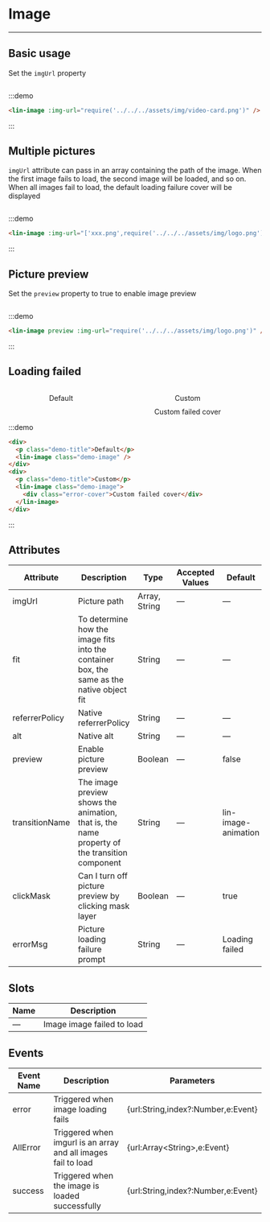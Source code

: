 <style lang="scss" scoped>
.demo-block{
    display:flex;
    flex-direction:row;
    justify-content:space-around;
}
.demo-image{
    width:200px;
    height:200px;
}
::v-deep .error-cover{
    height: 100%;
    width: 100%;
    background-color: #e8f3fe;
    display: flex;
    flex-direction: row;
    align-items: center;
    justify-content: center;
    color: #ccc;
}

.demo-title{
        text-align:center;
        margin-bottom:10px;
    }
</style>

# Image

---

## Basic usage

Set the `imgUrl` property

<div class='demo-block'>
<lin-image :img-url="require('../../../assets/img/video-card.png')" />
</div>

:::demo

```html
<lin-image :img-url="require('../../../assets/img/video-card.png')" />
```

:::

## Multiple pictures

`imgUrl` attribute can pass in an array containing the path of the image. When the first image fails to load, the second image will be loaded, and so on. When all images fail to load, the default loading failure cover will be displayed

<div class='demo-block'>
<lin-image :img-url="['xxx.png',require('../../../assets/img/logo.png')]" />
</div>

:::demo

```html
<lin-image :img-url="['xxx.png',require('../../../assets/img/logo.png')]" />
```

:::

## Picture preview

Set the `preview` property to true to enable image preview

<div class='demo-block'>
<lin-image preview :img-url="require('../../../assets/img/logo.png')" />
</div>

:::demo

```html
<lin-image preview :img-url="require('../../../assets/img/logo.png')" />
```

:::

## Loading failed

<div class='demo-block'>
<div>
<p class='demo-title'>Default</p>
<lin-image class='demo-image' />
</div>
<div>
<p class='demo-title'>Custom</p>
<lin-image class='demo-image' >
<div class='error-cover'>Custom failed cover</div>
</lin-image>
</div>
</div>

:::demo

```html
<div>
  <p class="demo-title">Default</p>
  <lin-image class="demo-image" />
</div>
<div>
  <p class="demo-title">Custom</p>
  <lin-image class="demo-image">
    <div class="error-cover">Custom failed cover</div>
  </lin-image>
</div>
```

:::

## Attributes

| Attribute      | Description                                                                                   | Type          | Accepted Values | Default             |
| -------------- | --------------------------------------------------------------------------------------------- | ------------- | --------------- | ------------------- |
| imgUrl         | Picture path                                                                                  | Array, String | —               | —                   |
| fit            | To determine how the image fits into the container box, the same as the native object fit     | String        | —               | —                   |
| referrerPolicy | Native referrerPolicy                                                                         | String        | —               | —                   |
| alt            | Native alt                                                                                    | String        | —               | —                   |
| preview        | Enable picture preview                                                                        | Boolean       | —               | false               |
| transitionName | The image preview shows the animation, that is, the name property of the transition component | String        | —               | lin-image-animation |
| clickMask      | Can I turn off picture preview by clicking mask layer                                         | Boolean       | —               | true                |
| errorMsg       | Picture loading failure prompt                                                                | String        | —               | Loading failed      |

## Slots

| Name | Description                |
| ---- | -------------------------- |
| —    | Image image failed to load |

## Events

| Event Name | Description                                                   | Parameters                         |
| ---------- | ------------------------------------------------------------- | ---------------------------------- |
| error      | Triggered when image loading fails                            | {url:String,index?:Number,e:Event} |
| AllError   | Triggered when imgurl is an array and all images fail to load | {url:Array\<String\>,e:Event}      |
| success    | Triggered when the image is loaded successfully               | {url:String,index?:Number,e:Event} |
